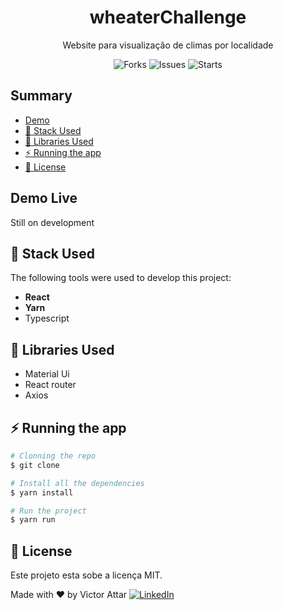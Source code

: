 <!-- <h1 align="center">
  <img alt="TrackingDelivery" title="#TrackingDelivery" src="./Docs/GithubProfile.jpg" style="width:100%;"/>
</h1> -->
<h1 align="center">wheaterChallenge</h1>

<p align="center">Website para visualização de climas por localidade</p>

<p align="center">
  <img alt="Forks" src='https://img.shields.io/github/forks/vsla/wheaterChallenge'> 
  <img alt="Issues" src='https://img.shields.io/github/issues/vsla/wheaterChallenge'> 
  <img alt="Starts" src='https://img.shields.io/github/stars/vsla/wheaterChallenge'>
</p>

## Summary

- [Demo](#Demo)
- [🚀 Stack Used](#-stack-used)
- [🔖 Libraries Used](#-libraries-used)
- [⚡ Running the app](#-running-the-app)
- [📝 License](#-license)

## Demo Live

Still on development

<!-- Running on this [link]() -->

## 🚀 Stack Used

The following tools were used to develop this project:

- **React**
- **Yarn**
- Typescript

## 🔖 Libraries Used

- Material Ui
- React router
- Axios

## ⚡ Running the app

```bash
# Clonning the repo
$ git clone

# Install all the dependencies
$ yarn install

# Run the project
$ yarn run

```

## 📝 License

Este projeto esta sobe a licença MIT.

Made with ❤️ by Victor Attar <a href="https://www.linkedin.com/in/victor-attar" target="_blank"><img src="https://img.shields.io/badge/LinkedIn-%230077B5.svg?&style=flat-square&logo=linkedin&logoColor=white" alt="LinkedIn"></a>
